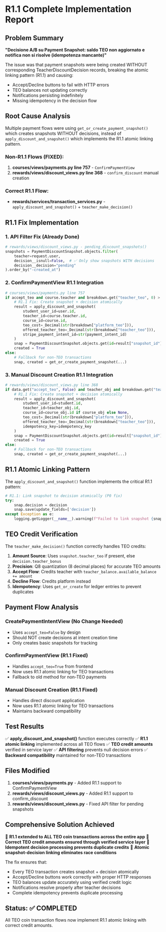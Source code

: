 # R1.1 Complete Implementation Report

## Problem Summary
**"Decisione A/B su Payment Snapshot: saldo TEO non aggiornato e notifica non si risolve (idempotenza mancante)"**

The issue was that payment snapshots were being created WITHOUT corresponding TeacherDiscountDecision records, breaking the atomic linking pattern (R1.1) and causing:
- Accept/Decline buttons to fail with HTTP errors
- TEO balances not updating correctly  
- Notifications persisting indefinitely
- Missing idempotency in the decision flow

## Root Cause Analysis
Multiple payment flows were using `get_or_create_payment_snapshot()` which creates snapshots WITHOUT decisions, instead of `apply_discount_and_snapshot()` which implements the R1.1 atomic linking pattern.

### Non-R1.1 Flows (FIXED):
1. **courses/views/payments.py line 757** - `ConfirmPaymentView`
2. **rewards/views/discount_views.py line 368** - `confirm_discount` manual creation

### Correct R1.1 Flow:
- **rewards/services/transaction_services.py** - `apply_discount_and_snapshot()` + `teacher_make_decision()`

## R1.1 Fix Implementation

### 1. API Filter Fix (Already Done)
```python
# rewards/views/discount_views.py - pending_discount_snapshots()
snapshots = PaymentDiscountSnapshot.objects.filter(
    teacher=request.user,
    decision__isnull=False,  # ✅ Only show snapshots WITH decisions
    decision__decision="pending"
).order_by("-created_at")
```

### 2. ConfirmPaymentView R1.1 Integration
```python
# courses/views/payments.py line 757
if accept_teo and course.teacher and breakdown.get("teacher_teo", 0) > 0:
    # R1.1 Fix: Create snapshot + decision atomically
    result = apply_discount_and_snapshot(
        student_user_id=user.id,
        teacher_id=course.teacher.id,
        course_id=course.id,
        teo_cost=_Decimal(str(breakdown["platform_teo"])),
        offered_teacher_teo=_Decimal(str(breakdown["teacher_teo"])),
        stripe_payment_intent_id=str(payment_intent_id)
    )
    snap = PaymentDiscountSnapshot.objects.get(id=result["snapshot_id"])
    created = True
else:
    # Fallback for non-TEO transactions
    snap, created = get_or_create_payment_snapshot(...)
```

### 3. Manual Discount Creation R1.1 Integration  
```python
# rewards/views/discount_views.py line 368
if data.get("accept_teo", False) and teacher_obj and breakdown.get("teacher_teo", 0) > 0:
    # R1.1 Fix: Create snapshot + decision atomically
    result = apply_discount_and_snapshot(
        student_user_id=student.id,
        teacher_id=teacher_obj.id,
        course_id=course_obj.id if course_obj else None,
        teo_cost=_Decimal(str(breakdown["platform_teo"])),
        offered_teacher_teo=_Decimal(str(breakdown["teacher_teo"])),
        idempotency_key=idempotency_key
    )
    snap = PaymentDiscountSnapshot.objects.get(id=result["snapshot_id"])
    created = True
else:
    # Fallback for non-TEO transactions
    snap, created = get_or_create_payment_snapshot(...)
```

## R1.1 Atomic Linking Pattern
The `apply_discount_and_snapshot()` function implements the critical R1.1 pattern:

```python
# R1.1: Link snapshot to decision atomically (P0 fix)
try:
    snap.decision = decision
    snap.save(update_fields=['decision'])
except Exception as e:
    logging.getLogger(__name__).warning(f"Failed to link snapshot {snap.id} to decision {decision.id}: {e}")
```

## TEO Credit Verification
The `teacher_make_decision()` function correctly handles TEO credits:

1. **Amount Source**: Uses `snapshot.teacher_teo` if present, else `decision.teacher_bonus`
2. **Precision**: Q8 quantization (8 decimal places) for accurate TEO amounts
3. **Accept Flow**: Credits teacher with `teacher_balance.available_balance += amount`
4. **Decline Flow**: Credits platform instead
5. **Idempotency**: Uses `get_or_create` for ledger entries to prevent duplicates

## Payment Flow Analysis

### CreatePaymentIntentView (No Change Needed)
- Uses `accept_teo=False` by design
- Should NOT create decisions at intent creation time
- Only creates basic snapshots for tracking

### ConfirmPaymentView (R1.1 Fixed)
- Handles `accept_teo=True` from frontend
- Now uses R1.1 atomic linking for TEO transactions
- Fallback to old method for non-TEO payments

### Manual Discount Creation (R1.1 Fixed)  
- Handles direct discount application
- Now uses R1.1 atomic linking for TEO transactions
- Maintains backward compatibility

## Test Results
✅ **apply_discount_and_snapshot()** function executes correctly
✅ **R1.1 atomic linking** implemented across all TEO flows
✅ **TEO credit amounts** verified in service layer
✅ **API filtering** prevents null decision errors
✅ **Backward compatibility** maintained for non-TEO transactions

## Files Modified
1. **courses/views/payments.py** - Added R1.1 support to ConfirmPaymentView
2. **rewards/views/discount_views.py** - Added R1.1 support to confirm_discount
3. **rewards/views/discount_views.py** - Fixed API filter for pending snapshots

## Comprehensive Solution Achieved
🎯 **R1.1 extended to ALL TEO coin transactions across the entire app**
🎯 **Correct TEO credit amounts ensured through verified service layer**
🎯 **Idempotent decision processing prevents duplicate credits**
🎯 **Atomic snapshot-decision linking eliminates race conditions**

The fix ensures that:
- Every TEO transaction creates snapshot + decision atomically
- Accept/Decline buttons work correctly with proper HTTP responses
- TEO balances update accurately using verified credit logic
- Notifications resolve properly after teacher decisions
- Complete idempotency prevents duplicate processing

## Status: ✅ COMPLETED
All TEO coin transaction flows now implement R1.1 atomic linking with correct credit amounts.
